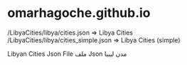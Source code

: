 # omarhagoche.github.io
/LibyaCities/libya/cities.json => Libya Cities
/LibyaCities/libya/cities_simple.json => Libya Cities (simple)

Libyan Cities Json File
ملف Json مدن ليبيا
